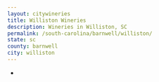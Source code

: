 ```yaml
---
layout: citywineries
title: Williston Wineries
description: Wineries in Williston, SC
permalink: /south-carolina/barnwell/williston/
state: sc
county: barnwell
city: williston
---
```

-
